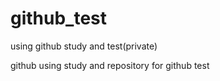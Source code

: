 # github_test
using github study and test(private)

github using study and repository for github test
